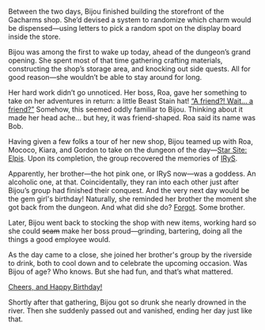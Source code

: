 Between the two days, Bijou finished building the storefront of the Gacharms shop. She’d devised a system to randomize which charm would be dispensed—using letters to pick a random spot on the display board inside the store.

Bijou was among the first to wake up today, ahead of the dungeon’s grand opening. She spent most of that time gathering crafting materials, constructing the shop’s storage area, and knocking out side quests. All for good reason—she wouldn’t be able to stay around for long.

Her hard work didn’t go unnoticed. Her boss, Roa, gave her something to take on her adventures in return: a little Beast Stain hat! [“A friend?! Wait… a friend?”](https://youtu.be/03m4uWAFfQg?t=4938) Somehow, this seemed oddly familiar to Bijou. Thinking about it made her head ache… but hey, it was friend-shaped. Roa said its name was Bob.

Having given a few folks a tour of her new shop, Bijou teamed up with Roa, Mococo, Kiara, and Gordon to take on the dungeon of the day—[Star Site: Elpis](https://www.youtube.com/live/03m4uWAFfQg?si=v8NPjzKF80d-iANM&t=7792). Upon its completion, the group recovered the memories of [IRyS](https://www.youtube.com/live/03m4uWAFfQg?si=dmDDeTDMq-8PzOVB&t=9908).

Apparently, her brother—the hot pink one, or IRyS now—was a goddess. An alcoholic one, at that. Coincidentally, they ran into each other just after Bijou’s group had finished their conquest. And the very next day would be the gem girl's birthday! Naturally, she reminded her brother the moment she got back from the dungeon. And what did she do? [Forgot](https://youtu.be/03m4uWAFfQg?t=11179). Some brother.

Later, Bijou went back to stocking the shop with new items, working hard so she could ~~scam~~ make her boss proud—grinding, bartering, doing all the things a good employee would.

As the day came to a close, she joined her brother's group by the riverside to drink, both to cool down and to celebrate the upcoming occasion. Was Bijou of age? Who knows. But she had fun, and that’s what mattered.

[Cheers, and Happy Birthday!](#embed:https://youtu.be/03m4uWAFfQg?t=14062)

Shortly after that gathering, Bijou got so drunk she nearly drowned in the river. Then she suddenly passed out and vanished, ending her day just like that.